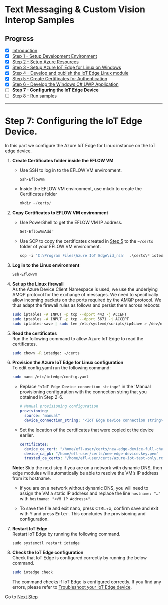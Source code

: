 # Text Messaging & Custom Vision Interop Samples
## Progress

- [x] [Introduction](../README.md)  
- [x] [Step 1 - Setup Development Environment](./Setup%20DevVM.MD)   
- [x] [Step 2 - Setup Azure Resources](./Setup%20Azure%20Resources.MD)  
- [x] [Step 3 - Setup Azure IoT Edge for Linux on Windows](./Setup%20Azure%20IoT%20Edge%20for%20Linux%20on%20Windows.MD)
- [x] [Step 4 - Develop and publish the IoT Edge Linux module](./Develop%20and%20publish%20the%20IoT%20edge%20Linux%20module.MD)  
- [x] [Step 5 - Create Certificates for Authentication](./Create%20Certificates%20for%20Authentication.MD)  
- [x] [Step 6 - Develop the Windows C# UWP Application](./Develop%20the%20Windows%20C%23%20UWP%20Application.MD)
- [ ] **Step 7 - Configuring the IoT Edge Device**  
- [ ] [Step 8 - Run samples](./Run%20samples.MD) 
---

# Step 7: Configuring the IoT Edge Device.
In this part we configure the Azure IoT Edge for Linux instance on the IoT edge device.


1. **Create Certificates folder inside the EFLOW VM**
    * Use SSH to log in to the EFLOW VM environment.  

        ```powershell
        Ssh-EflowVm
        ``` 

    * Inside the EFLOW VM environment, use mkdir to create the Certificates folder  

        ```powershell
        mkdir ~/certs/
        ``` 

2. **Copy Certificates to EFLOW VM environment**

   * Use PowerShell to get the EFLOW VM IP address.  

       ```powershell
       Get-EflowVmAddr
       ``` 

    * Use SCP to copy the certificates created in [Step 5](./Create%20Certificates%20for%20Authentication.MD) to the `~/certs` folder of your EFLOW VM environment.  

        ```powershell
        scp -i 'C:\Program Files\Azure IoT Edge\id_rsa'  .\certs\* iotedge-user@<eflowvm-ip>:~/certs/​
        ```
    
3. **Log in to the Linux environment**

    ```powershell
    Ssh-EflowVm
    ```

1. **Set up the Linux firewall**   
As the Azure Device Client Namespace is used, we use the underlying AMQP protocol for the exchange of messages. We need to specifically allow incoming packets on the ports required by the AMQP protocol. We thus adapt the firewall rules as follows and persist them across reboots:
    ```bash
    sudo iptables -A INPUT -p tcp --dport 443 -j ACCEPT 
    sudo iptables -A INPUT -p tcp --dport 5671 -j ACCEPT 
    sudo iptables-save | sudo tee /etc/systemd/scripts/ip4save > /dev/null
    ```
1. **Read the certificates**  
    Run the following command to allow Azure IoT Edge to read the certificates.
    ```bash
    sudo chown -R iotedge: ~/certs
    ```
1. **Provision the Azure IoT Edge for Linux configuration**  
    To edit config.yaml run the following command:
    ```bash
    sudo nano /etc/iotedge/config.yaml
    ```    
    * Replace `"<IoT Edge Device connection string>"` in the 'Manual provisioning configuration with the connection string that you obtained in Step 2-6.
    
        ```yaml
        # Manual provisioning configuration
        provisioning:
          source: "manual"
          device_connection_string: "<IoT Edge Device connection string>"
        ```

    * Set the location of the certificates that were copied ot the device earlier.
        ```yaml
        certificates:
          device_ca_cert: "/home/efl-user/certs/new-edge-device-full-chain.cert.pem"
          device_ca_pk: "/home/efl-user/certs/new-edge-device.key.pem"
          trusted_ca_certs: "/home/efl-user/certs/azure-iot-test-only.root.ca.cert.pem"
        ```
    **Note:** Skip the next step if you are on a network with dynamic DNS, then edge modules will automatically be able to resolve the VM’s IP address from its hostname. 

    * If you are on a network without dynamic DNS, you will need to assign the VM a static IP address and replace the line
    `hostname: "…"` with `hostname: "<VM IP Address>"`.

 
    * To save the file and exit nano, press <kbd>CTRL</kbd>+<kbd>x</kbd>, confirm save and exit with <kbd>Y</kbd> and press <kbd>Enter</kbd>. This concludes the provisioning and configuration.
1. **Restart IoT Edge**    
    Restart IoT Edge by running the following command.
    ```base
    sudo systemctl restart iotedge
    ```
1. **Check the IoT Edge configuration**  
    Check that IoT Edge is configured correctly by running the below command.
    ```bash
    sudo iotedge check
    ```
    The command checks if IoT Edge is configured correctly.  If you find any errors, please refer to [Troubleshoot your IoT Edge device](https://docs.microsoft.com/azure/iot-edge/troubleshoot).

Go to [Next Step](./Run%20samples.MD)  
